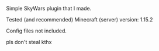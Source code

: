Simple SkyWars plugin that I made.

Tested (and recommended) Minecraft (server) version: 1.15.2

Config files not included.

pls don't steal kthx
